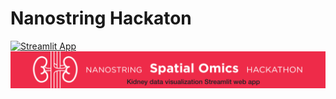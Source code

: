 # Nanostring Hackaton
[![Streamlit App](https://static.streamlit.io/badges/streamlit_badge_black_white.svg)](https://share.streamlit.io/napoles-uach/nanostring/main/kidney_app.py)
![](https://github.com/napoles-uach/Nanostring/blob/main/variationred.png?raw=true)
 
